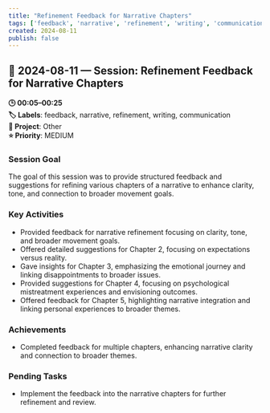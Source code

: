 ```yaml
---
title: "Refinement Feedback for Narrative Chapters"
tags: ['feedback', 'narrative', 'refinement', 'writing', 'communication']
created: 2024-08-11
publish: false
---
```


## 📅 2024-08-11 — Session: Refinement Feedback for Narrative Chapters

**🕒 00:05–00:25**  
**🏷️ Labels**: feedback, narrative, refinement, writing, communication  
**📂 Project**: Other  
**⭐ Priority**: MEDIUM  


### Session Goal
The goal of this session was to provide structured feedback and suggestions for refining various chapters of a narrative to enhance clarity, tone, and connection to broader movement goals.

### Key Activities
- Provided feedback for narrative refinement focusing on clarity, tone, and broader movement goals.
- Offered detailed suggestions for Chapter 2, focusing on expectations versus reality.
- Gave insights for Chapter 3, emphasizing the emotional journey and linking disappointments to broader issues.
- Provided suggestions for Chapter 4, focusing on psychological mistreatment experiences and envisioning outcomes.
- Offered feedback for Chapter 5, highlighting narrative integration and linking personal experiences to broader themes.

### Achievements
- Completed feedback for multiple chapters, enhancing narrative clarity and connection to broader themes.

### Pending Tasks
- Implement the feedback into the narrative chapters for further refinement and review.

